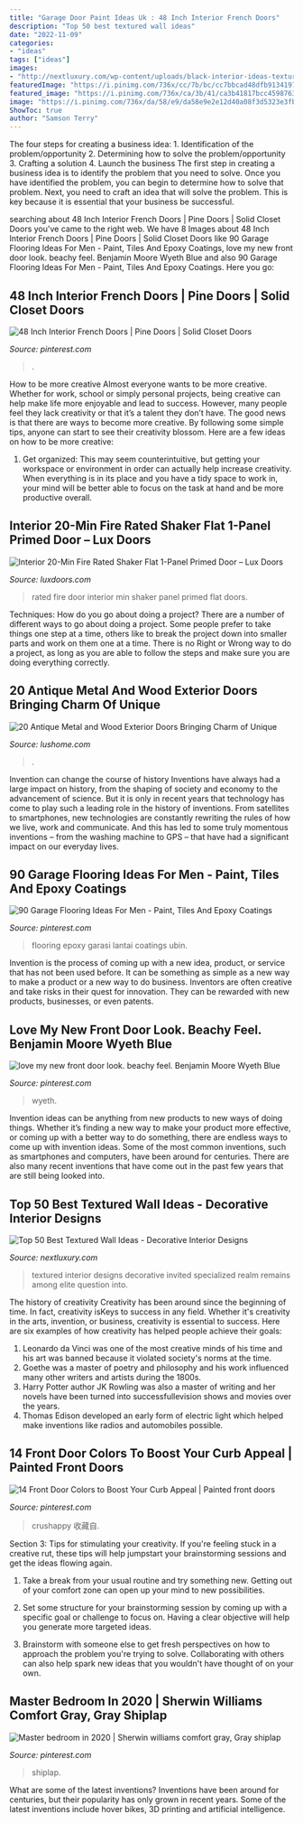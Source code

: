 ```yaml
---
title: "Garage Door Paint Ideas Uk : 48 Inch Interior French Doors"
description: "Top 50 best textured wall ideas"
date: "2022-11-09"
categories:
- "ideas"
tags: ["ideas"]
images:
- "http://nextluxury.com/wp-content/uploads/black-interior-ideas-textured-wall.jpg"
featuredImage: "https://i.pinimg.com/736x/cc/7b/bc/cc7bbcad48dfb9134197403b84ed68a3--door-ideas-benjamin-moore.jpg"
featured_image: "https://i.pinimg.com/736x/ca/3b/41/ca3b41817bcc4598763087008f74d4a9.jpg"
image: "https://i.pinimg.com/736x/da/58/e9/da58e9e2e12d40a08f3d5323e3fbf676.jpg"
ShowToc: true
author: "Samson Terry"
---
```



The four steps for creating a business idea: 1. Identification of the problem/opportunity 2. Determining how to solve the problem/opportunity 3. Crafting a solution 4. Launch the business
The first step in creating a business idea is to identify the problem that you need to solve. Once you have identified the problem, you can begin to determine how to solve that problem. Next, you need to craft an idea that will solve the problem. This is key because it is essential that your business be successful.

	

		
searching about 48 Inch Interior French Doors | Pine Doors | Solid Closet Doors you've came to the right web. We have 8 Images about 48 Inch Interior French Doors | Pine Doors | Solid Closet Doors like 90 Garage Flooring Ideas For Men - Paint, Tiles And Epoxy Coatings, love my new front door look. beachy feel. Benjamin Moore Wyeth Blue and also 90 Garage Flooring Ideas For Men - Paint, Tiles And Epoxy Coatings. Here you go:
		
    
## 48 Inch Interior French Doors | Pine Doors | Solid Closet Doors

<img loading=lazy src="https://i.pinimg.com/736x/ca/3b/41/ca3b41817bcc4598763087008f74d4a9.jpg" onerror="this.onerror=null;this.src='https://tse3.mm.bing.net/th?id=OIP.kKpSNKdx-2zDj9RQ3BMO1wHaH5&amp;pid=15.1';" alt="48 Inch Interior French Doors | Pine Doors | Solid Closet Doors">

_Source: pinterest.com_

>. 

	

How to be more creative
Almost everyone wants to be more creative. Whether for work, school or simply personal projects, being creative can help make life more enjoyable and lead to success. However, many people feel they lack creativity or that it’s a talent they don’t have. The good news is that there are ways to become more creative. By following some simple tips, anyone can start to see their creativity blossom.
Here are a few ideas on how to be more creative:

1) Get organized: This may seem counterintuitive, but getting your workspace or environment in order can actually help increase creativity. When everything is in its place and you have a tidy space to work in, your mind will be better able to focus on the task at hand and be more productive overall.

    
## Interior 20-Min Fire Rated Shaker Flat 1-Panel Primed Door – Lux Doors

<img loading=lazy src="http://cdn.shopify.com/s/files/1/0252/5190/5572/products/PC6InteriorSolidCoreFlushPrimedWhiteDoorHome4_1024x1024.jpg?v=1585950555" onerror="this.onerror=null;this.src='https://tse2.mm.bing.net/th?id=OIP.6N-mkeaCtDAeWkQXfDHCJQHaJ4&amp;pid=15.1';" alt="Interior 20-Min Fire Rated Shaker Flat 1-Panel Primed Door – Lux Doors">

_Source: luxdoors.com_

>rated fire door interior min shaker panel primed flat doors. 

	

Techniques: How do you go about doing a project?
There are a number of different ways to go about doing a project. Some people prefer to take things one step at a time, others like to break the project down into smaller parts and work on them one at a time. There is no Right or Wrong way to do a project, as long as you are able to follow the steps and make sure you are doing everything correctly.

    
## 20 Antique Metal And Wood Exterior Doors Bringing Charm Of Unique

<img loading=lazy src="https://www.lushome.com/wp-content/uploads/2013/02/metal-wood-exterior-doors-vintage-style-antique-6.jpg" onerror="this.onerror=null;this.src='https://tse4.mm.bing.net/th?id=OIP.tEJpaRMxAe5tS7VK9JEPXgHaJ4&amp;pid=15.1';" alt="20 Antique Metal and Wood Exterior Doors Bringing Charm of Unique">

_Source: lushome.com_

>. 

	

Invention can change the course of history
Inventions have always had a large impact on history, from the shaping of society and economy to the advancement of science. But it is only in recent years that technology has come to play such a leading role in the history of inventions. From satellites to smartphones, new technologies are constantly rewriting the rules of how we live, work and communicate. And this has led to some truly momentous inventions – from the washing machine to GPS – that have had a significant impact on our everyday lives.

    
## 90 Garage Flooring Ideas For Men - Paint, Tiles And Epoxy Coatings

<img loading=lazy src="https://i.pinimg.com/736x/da/58/e9/da58e9e2e12d40a08f3d5323e3fbf676.jpg" onerror="this.onerror=null;this.src='https://tse3.mm.bing.net/th?id=OIP._290MIc0UyVvjKLEq4_oGwHaHa&amp;pid=15.1';" alt="90 Garage Flooring Ideas For Men - Paint, Tiles And Epoxy Coatings">

_Source: pinterest.com_

>flooring epoxy garasi lantai coatings ubin. 

	

Invention is the process of coming up with a new idea, product, or service that has not been used before. It can be something as simple as a new way to make a product or a new way to do business. Inventors are often creative and take risks in their quest for innovation. They can be rewarded with new products, businesses, or even patents.

    
## Love My New Front Door Look. Beachy Feel. Benjamin Moore Wyeth Blue

<img loading=lazy src="https://i.pinimg.com/736x/cc/7b/bc/cc7bbcad48dfb9134197403b84ed68a3--door-ideas-benjamin-moore.jpg" onerror="this.onerror=null;this.src='https://tse4.mm.bing.net/th?id=OIP.lUUy7iiX-C--Wo0tQuXT1AHaHa&amp;pid=15.1';" alt="love my new front door look. beachy feel. Benjamin Moore Wyeth Blue">

_Source: pinterest.com_

>wyeth. 

	

Invention ideas can be anything from new products to new ways of doing things. Whether it’s finding a new way to make your product more effective, or coming up with a better way to do something, there are endless ways to come up with invention ideas. Some of the most common inventions, such as smartphones and computers, have been around for centuries. There are also many recent inventions that have come out in the past few years that are still being looked into.

    
## Top 50 Best Textured Wall Ideas - Decorative Interior Designs

<img loading=lazy src="http://nextluxury.com/wp-content/uploads/black-interior-ideas-textured-wall.jpg" onerror="this.onerror=null;this.src='https://tse2.mm.bing.net/th?id=OIP.x77mud_nypoaPluIv781aAAAAA&amp;pid=15.1';" alt="Top 50 Best Textured Wall Ideas - Decorative Interior Designs">

_Source: nextluxury.com_

>textured interior designs decorative invited specialized realm remains among elite question into. 

	

The history of creativity
Creativity has been around since the beginning of time. In fact, creativity isKeys to success in any field. Whether it's creativity in the arts, invention, or business, creativity is essential to success. Here are six examples of how creativity has helped people achieve their goals: 
1. Leonardo da Vinci was one of the most creative minds of his time and his art was banned because it violated society's norms at the time. 
2. Goethe was a master of poetry and philosophy and his work influenced many other writers and artists during the 1800s. 
3. Harry Potter author JK Rowling was also a master of writing and her novels have been turned into successfullevision shows and movies over the years. 
4. Thomas Edison developed an early form of electric light which helped make inventions like radios and automobiles possible. 

    
## 14 Front Door Colors To Boost Your Curb Appeal | Painted Front Doors

<img loading=lazy src="https://i.pinimg.com/736x/dc/6b/ac/dc6bac6ba441862b2344990fbaa85670.jpg" onerror="this.onerror=null;this.src='https://tse4.mm.bing.net/th?id=OIP.7OjetkrAjKzmBv4HdfhBFQHaLG&amp;pid=15.1';" alt="14 Front Door Colors to Boost Your Curb Appeal | Painted front doors">

_Source: pinterest.com_

>crushappy 收藏自. 

	

Section 3: Tips for stimulating your creativity.
If you're feeling stuck in a creative rut, these tips will help jumpstart your brainstorming sessions and get the ideas flowing again.
1. Take a break from your usual routine and try something new. Getting out of your comfort zone can open up your mind to new possibilities.

2. Set some structure for your brainstorming session by coming up with a specific goal or challenge to focus on. Having a clear objective will help you generate more targeted ideas.

3. Brainstorm with someone else to get fresh perspectives on how to approach the problem you're trying to solve. Collaborating with others can also help spark new ideas that you wouldn't have thought of on your own.

    
## Master Bedroom In 2020 | Sherwin Williams Comfort Gray, Gray Shiplap

<img loading=lazy src="https://i.pinimg.com/736x/e1/b4/d0/e1b4d0780c09c9c08ce663b0bfa7902b.jpg" onerror="this.onerror=null;this.src='https://tse1.mm.bing.net/th?id=OIP.YmogR_vOt4JqHMhcpUdQlwHaJ3&amp;pid=15.1';" alt="Master bedroom in 2020 | Sherwin williams comfort gray, Gray shiplap">

_Source: pinterest.com_

>shiplap. 

	

What are some of the latest inventions?
Inventions have been around for centuries, but their popularity has only grown in recent years. Some of the latest inventions include hover bikes, 3D printing and artificial intelligence.

